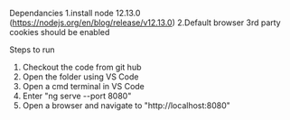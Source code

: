 Dependancies
1.install node 12.13.0 (https://nodejs.org/en/blog/release/v12.13.0)
2.Default browser 3rd party cookies should be enabled

Steps to run
1. Checkout the code from git hub
2. Open the folder using VS Code
3. Open a cmd terminal in VS Code
4. Enter "ng serve --port 8080"
5. Open a browser and navigate to "http://localhost:8080"
